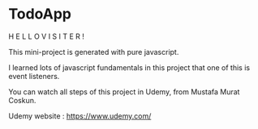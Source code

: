 # TodoApp
 
H E L L O   V I S I T E R !

This mini-project is generated with pure javascript.

I learned lots of javascript fundamentals in this project that one of this is event listeners.

You can watch all steps of this project in Udemy, from Mustafa Murat Coskun.

Udemy website : https://www.udemy.com/
